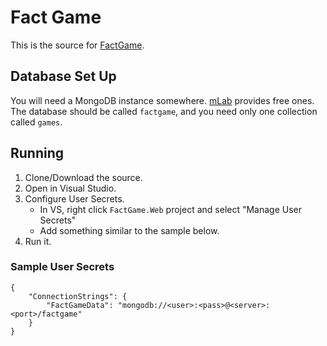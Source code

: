 # Fact Game

This is the source for [FactGame](fact-game.azurewebsites.net).

## Database Set Up

You will need a MongoDB instance somewhere. [mLab](https://mlab.com/) provides free ones. The database should be called `factgame`, and you need only one collection called `games`.

## Running

1. Clone/Download the source.
2. Open in Visual Studio.
3. Configure User Secrets.
    * In VS, right click `FactGame.Web` project and select "Manage User Secrets"
    * Add something similar to the sample below.
4. Run it. 

### Sample User Secrets
```
{
    "ConnectionStrings": {
        "FactGameData": "mongodb://<user>:<pass>@<server>:<port>/factgame"
    }
}
```
